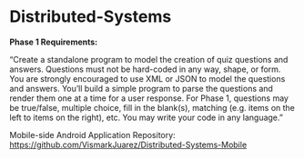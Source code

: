 # Distributed-Systems

**Phase 1 Requirements:** 

“Create a standalone program to model the creation of quiz questions and answers. Questions must not be hard-coded in any way, shape, or form. You are strongly encouraged to use XML or JSON to model the questions and answers. You’ll build a simple program to parse the questions and render them one at a time for a user response. For Phase 1, questions may be true/false, multiple choice, fill in the blank(s), matching (e.g. items on the left to items on the right), etc. You may write your code in any language.”

Mobile-side Android Application Repository: https://github.com/VismarkJuarez/Distributed-Systems-Mobile


